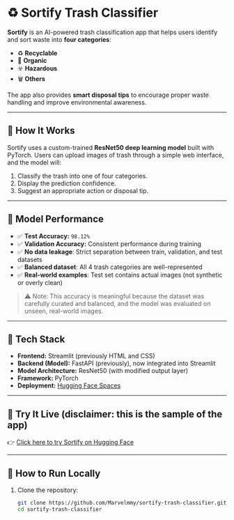 # ♻️ Sortify Trash Classifier

**Sortify** is an AI-powered trash classification app that helps users identify and sort waste into **four categories**:
- ♻️ **Recyclable**
- 🌿 **Organic**
- ☣️ **Hazardous**
- 🗑️ **Others**

The app also provides **smart disposal tips** to encourage proper waste handling and improve environmental awareness.

---

## 🚀 How It Works

Sortify uses a custom-trained **ResNet50 deep learning model** built with PyTorch. Users can upload images of trash through a simple web interface, and the model will:

1. Classify the trash into one of four categories.
2. Display the prediction confidence.
3. Suggest an appropriate action or disposal tip.

---

## 🧠 Model Performance

- ✅ **Test Accuracy:** `98.12%`
- ✅ **Validation Accuracy:** Consistent performance during training
- ✅ **No data leakage**: Strict separation between train, validation, and test datasets
- ✅ **Balanced dataset**: All 4 trash categories are well-represented
- ✅ **Real-world examples**: Test set contains actual images (not synthetic or overly clean)

> ⚠️ Note: This accuracy is meaningful because the dataset was carefully curated and balanced, and the model was evaluated on unseen, real-world images.

---

## 🧪 Tech Stack

- **Frontend:** Streamlit (previously HTML and CSS)
- **Backend (Model):** FastAPI (previously), now integrated into Streamlit
- **Model Architecture:** ResNet50 (with modified output layer)
- **Framework:** PyTorch
- **Deployment:** [Hugging Face Spaces](https://huggingface.co/spaces/marvelmmy/sortify-app)

---

## 📸 Try It Live (disclaimer: this is the sample of the app)

👉 [Click here to try Sortify on Hugging Face](https://huggingface.co/spaces/marvelmmy/sortify-app)

---

## 📂 How to Run Locally

1. Clone the repository:
   ```bash
   git clone https://github.com/Marvelmmy/sortify-trash-classifier.git
   cd sortify-trash-classifier

